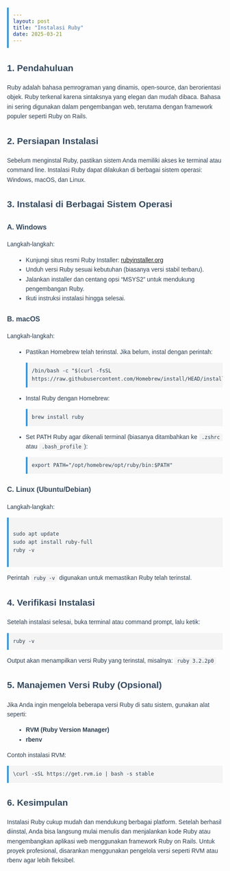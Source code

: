 ```yaml
---
layout: post
title: "Instalasi Ruby"
date: 2025-03-21
---
```



<html lang="id">
<head>
  <meta charset="UTF-8">
  <title>Laporan Instalasi Ruby</title>
  <style>
    body {
      font-family: Arial, sans-serif;
      margin: 40px;
      line-height: 1.6;
      color: #2c3e50;
    }
    h1, h2, h3 {
      color: #34495e;
    }
    code {
      background-color: #f4f4f4;
      padding: 2px 6px;
      border-radius: 4px;
      font-family: Consolas, monospace;
    }
    pre {
      background-color: #f4f4f4;
      padding: 10px;
      border-left: 4px solid #3498db;
      overflow-x: auto;
    }
    ul {
      margin-left: 20px;
    }
  </style>
</head>
<body>

  

  <h2>1. Pendahuluan</h2>
  <p>
    Ruby adalah bahasa pemrograman yang dinamis, open-source, dan berorientasi objek. 
    Ruby terkenal karena sintaksnya yang elegan dan mudah dibaca. Bahasa ini sering digunakan 
    dalam pengembangan web, terutama dengan framework populer seperti Ruby on Rails.
  </p>

  <h2>2. Persiapan Instalasi</h2>
  <p>
    Sebelum menginstal Ruby, pastikan sistem Anda memiliki akses ke terminal atau command line. 
    Instalasi Ruby dapat dilakukan di berbagai sistem operasi: Windows, macOS, dan Linux.
  </p>

  <h2>3. Instalasi di Berbagai Sistem Operasi</h2>

  <h3>A. Windows</h3>
  <p>Langkah-langkah:</p>
  <ul>
    <li>Kunjungi situs resmi Ruby Installer: <a href="https://rubyinstaller.org" target="_blank">rubyinstaller.org</a></li>
    <li>Unduh versi Ruby sesuai kebutuhan (biasanya versi stabil terbaru).</li>
    <li>Jalankan installer dan centang opsi “MSYS2” untuk mendukung pengembangan Ruby.</li>
    <li>Ikuti instruksi instalasi hingga selesai.</li>
  </ul>

  <h3>B. macOS</h3>
  <p>Langkah-langkah:</p>
  <ul>
    <li>Pastikan Homebrew telah terinstal. Jika belum, instal dengan perintah:</li>
    <pre><code>/bin/bash -c "$(curl -fsSL https://raw.githubusercontent.com/Homebrew/install/HEAD/install.sh)"</code></pre>
    <li>Instal Ruby dengan Homebrew:</li>
    <pre><code>brew install ruby</code></pre>
    <li>Set PATH Ruby agar dikenali terminal (biasanya ditambahkan ke <code>.zshrc</code> atau <code>.bash_profile</code>):</li>
    <pre><code>export PATH="/opt/homebrew/opt/ruby/bin:$PATH"</code></pre>

  </ul>

  <h3>C. Linux (Ubuntu/Debian)</h3>
  <p>Langkah-langkah:</p>
  <pre><code>
sudo apt update
sudo apt install ruby-full
ruby -v
  </code></pre>
  <p>Perintah <code>ruby -v</code> digunakan untuk memastikan Ruby telah terinstal.</p>

  <h2>4. Verifikasi Instalasi</h2>
  <p>
    Setelah instalasi selesai, buka terminal atau command prompt, lalu ketik:
  </p>
  <pre><code>ruby -v</code></pre>
  <p>
    Output akan menampilkan versi Ruby yang terinstal, misalnya: <code>ruby 3.2.2p0</code>
  </p>

  <h2>5. Manajemen Versi Ruby (Opsional)</h2>
  <p>
    Jika Anda ingin mengelola beberapa versi Ruby di satu sistem, gunakan alat seperti:
  </p>
  <ul>
    <li><strong>RVM (Ruby Version Manager)</strong></li>
    <li><strong>rbenv</strong></li>
  </ul>
  <p>Contoh instalasi RVM:</p>
  <pre><code>\curl -sSL https://get.rvm.io | bash -s stable</code></pre>

  <h2>6. Kesimpulan</h2>
  <p>
    Instalasi Ruby cukup mudah dan mendukung berbagai platform. Setelah berhasil diinstal, 
    Anda bisa langsung mulai menulis dan menjalankan kode Ruby atau mengembangkan aplikasi 
    web menggunakan framework Ruby on Rails. Untuk proyek profesional, disarankan menggunakan 
    pengelola versi seperti RVM atau rbenv agar lebih fleksibel.
  </p>

</body>
</html>
